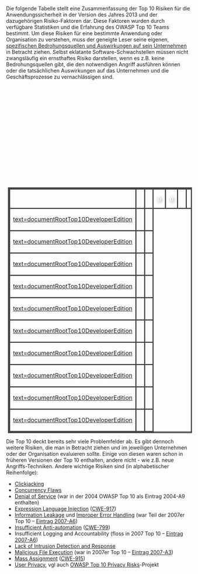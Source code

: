 Die folgende Tabelle stellt eine Zusammenfassung der Top 10 Risiken für
die Anwendungssicherheit in der Version des Jahres 2013 und der
dazugehörigen Risiko-Faktoren dar. Diese Faktoren wurden durch
verfügbare Statistiken und die Erfahrung des OWASP Top 10 Teams
bestimmt. Um diese Risiken für eine bestimmte Anwendung oder
Organisation zu verstehen, muss der geneigte Leser seine eigenen,
<u>spezifischen Bedrohungsquellen und Auswirkungen auf sein
Unternehmen</u> in Betracht ziehen. Selbst eklatante
Software-Schwachstellen müssen nicht zwangsläufig ein ernsthaftes Risiko
darstellen, wenn es z.B. keine Bedrohungsquellen gibt, die den
notwendigen Angriff ausführen können oder die tatsächlichen Auswirkungen
auf das Unternehmen und die Geschäftsprozesse zu vernachlässigen sind.

<center>

<table style="align:center; border-collapse: collapse; text-align:center; margin: 0px 5px 0px 5px; border: 3px solid #444444;

  background-color: {{Top 10:BackgroundColor
|year=2013 }};
padding=2;">

<tr style="background-color: {{Top 10:BorderColor
|year=2013}}; height: 2em; font-size: 130%; color: #FFFFFF;  text-shadow: 2px 2px 8px #444444; ">

<th style="border: 3px solid #444444;">

</th>

<th style="border: 3px solid #444444;">

</th>

<th style="border: 3px solid #444444;">

</th>

<th style="border: 3px solid #444444;">

<div style="font-size: 60%;">

()

</div>

</th>

<th style="border: 3px solid #444444;">

<div style="font-size: 60%;">

()

</div>

</th>

<th style="border: 3px solid #444444;">

</th>

<th style="border: 3px solid #444444;">

</th>

</tr>

<tr>

<td style="border: 3px solid #444444;">

[text=documentRootTop10DeveloperEdition]({{Top_10:LanguageFile "wikilink")

</td>

<td style="border: 3px solid #444444;">

<b></b>

</td>

` `

<td style="border: 3px solid #444444">

<b></b>

</td>

</tr>

<tr>

<td style="border: 3px solid #444444;">

[text=documentRootTop10DeveloperEdition]({{Top_10:LanguageFile "wikilink")

</td>

<td style="border: 3px solid #444444;">

<b></b>

</td>

` `

<td style="border: 3px solid #444444">

<b></b>

</td>

</tr>

<tr>

<td style="border: 3px solid #444444;">

[text=documentRootTop10DeveloperEdition]({{Top_10:LanguageFile "wikilink")

</td>

<td style="border: 3px solid #444444;">

<b></b>

</td>

` `

<td style="border: 3px solid #444444">

<b></b>

</td>

</tr>

<tr>

<td style="border: 3px solid #444444;">

[text=documentRootTop10DeveloperEdition]({{Top_10:LanguageFile "wikilink")

</td>

<td style="border: 3px solid #444444;">

<b></b>

</td>

` `

<td style="border: 3px solid #444444">

<b></b>

</td>

</tr>

<tr>

<td style="border: 3px solid #444444;">

[text=documentRootTop10DeveloperEdition]({{Top_10:LanguageFile "wikilink")

</td>

<td style="border: 3px solid #444444;">

<b></b>

</td>

` `

<td style="border: 3px solid #444444">

<b></b>

</td>

</tr>

<tr>

<td style="border: 3px solid #444444;">

[text=documentRootTop10DeveloperEdition]({{Top_10:LanguageFile "wikilink")

</td>

<td style="border: 3px solid #444444;">

<b></b>

</td>

` `

<td style="border: 3px solid #444444">

<b></b>

</td>

</tr>

<tr>

<td style="border: 3px solid #444444;">

[text=documentRootTop10DeveloperEdition]({{Top_10:LanguageFile "wikilink")

</td>

<td style="border: 3px solid #444444;">

<b></b>

</td>

` `

<td style="border: 3px solid #444444">

<b></b>

</td>

</tr>

<tr>

<td style="border: 3px solid #444444;">

[text=documentRootTop10DeveloperEdition]({{Top_10:LanguageFile "wikilink")

</td>

<td style="border: 3px solid #444444;">

<b></b>

</td>

` `

<td style="border: 3px solid #444444">

<b></b>

</td>

</tr>

<tr>

<td style="border: 3px solid #444444;">

[text=documentRootTop10DeveloperEdition]({{Top_10:LanguageFile "wikilink")

</td>

<td style="border: 3px solid #444444;">

<b></b>

</td>

` `

<td style="border: 3px solid #444444">

<b></b>

</td>

</tr>

<tr>

<td style="border: 3px solid #444444;">

[text=documentRootTop10DeveloperEdition]({{Top_10:LanguageFile "wikilink")

</td>

<td style="border: 3px solid #444444;">

<b></b>

</td>

` `

<td style="border: 3px solid #444444">

<b></b>

</td>

</tr>

</table>

</center>

Die Top 10 deckt bereits sehr viele Problemfelder ab. Es gibt dennoch
weitere Risiken, die man in Betracht ziehen und im jeweiligen
Unternehmen oder der Organisation evaluieren sollte. Einige von diesen
waren schon in früheren Versionen der Top 10 enthalten, andere nicht -
wie z.B. neue Angriffs-Techniken. Andere wichtige Risiken sind (in
alphabetischer Reihenfolge):

  - [<u>Clickjacking</u>](https://www.owasp.org/index.php/Clickjacking)
  - [<u>Concurrency
    Flaws</u>](https://www.owasp.org/index.php/Testing_for_Race_Conditions_\(OWASP-AT-010\))
  - [<u>Denial of
    Service</u>](https://www.owasp.org/index.php/Application_Denial_of_Service)
    (war in der 2004 OWASP Top 10 als Eintrag 2004-A9 enthalten)
  - [<u>Expression Language
    Injection</u>](https://www.aspectsecurity.com/uploads/downloads/2011/09/ExpressionLanguageInjection.pdf)
    ([<u>CWE-917</u>](http://cwe.mitre.org/data/definitions/917.html))
  - [<u>Information
    Leakage</u>](http://projects.webappsec.org/Information-Leakage) und
    [<u>Improper Error
    Handling</u>](https://www.owasp.org/index.php/Top_10_2007-A6) (war
    Teil der 2007er Top 10 – [<u>Eintrag
    2007-A6</u>](https://www.owasp.org/index.php/Top_10_2007-A6))
  - [<u>Insufficient
    Anti-automation</u>](http://projects.webappsec.org/Insufficient+Anti-automation)
    ([<u>CWE-799</u>](http://cwe.mitre.org/data/definitions/799.html))
  - Insufficient Logging and Accountability (floss in 2007 Top 10 –
    [<u>Eintrag
    2007-A6</u>](https://www.owasp.org/index.php/Top_10_2007-A6))
  - [<u>Lack of Intrusion Detection and
    Response</u>](https://www.owasp.org/index.php/ApplicationLayerIntrustionDetection)
  - [<u>Malicious File
    Execution</u>](https://www.owasp.org/index.php/Top_10_2007-A3) (war
    in 2007er Top 10 – [<u>Eintrag
    2007-A3</u>](https://www.owasp.org/index.php/Top_10_2007-A3))
  - [<u>Mass
    Assignment</u>](http://en.wikipedia.org/wiki/Mass_assignment_vulnerability)
    ([<u>CWE-915</u>](http://cwe.mitre.org/data/definitions/915.html))
  - [<u>User
    Privacy</u>](https://www.owasp.org/index.php/Privacy_Violation), vgl
    auch [<u>OWASP Top 10 Privacy
    Risks</u>](OWASP_Top_10_Privacy_Risks_Project "wikilink")-Projekt